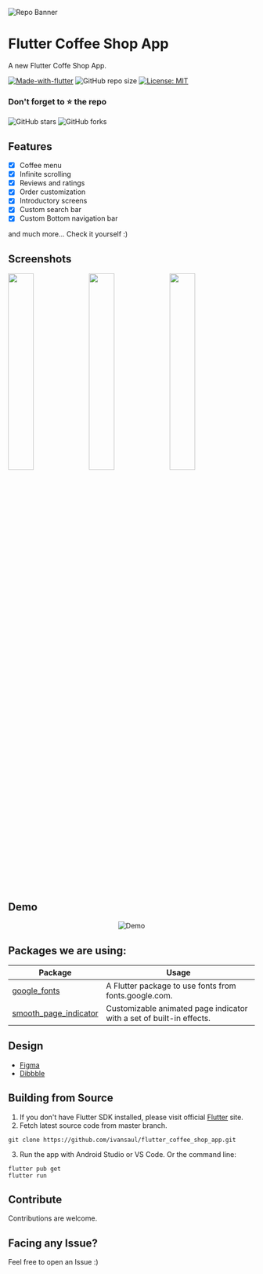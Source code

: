 ![Repo Banner](https://i.imgur.com/AJotJH9.png)

# Flutter Coffee Shop App

A new Flutter Coffe Shop App.

[![Made-with-flutter](https://img.shields.io/badge/Made%20with-Flutter-1f425f.svg)](https://flutter.dev/) 
![GitHub repo size](https://img.shields.io/github/repo-size/ivansaul/flutter_coffee_shop_app)
[![License: MIT](https://img.shields.io/badge/License-MIT-yellow.svg)](https://opensource.org/licenses/MIT)

### Don't forget to ⭐ the repo
![GitHub stars](https://img.shields.io/github/stars/ivansaul/flutter_coffee_shop_app.svg?style=social&label=Star)
![GitHub forks](https://img.shields.io/github/forks/ivansaul/flutter_coffee_shop_app.svg?style=social&label=Forks) 

## Features

- [x] Coffee menu
- [x] Infinite scrolling
- [x] Reviews and ratings
- [x] Order customization
- [x] Introductory screens
- [x] Custom search bar
- [x] Custom Bottom navigation bar

and much more...
Check it yourself :)

## Screenshots

<img src="" width="32%"> 
<img src="" width="32%"> 
<img src="" width="32%"> 

## Demo
<p align="center">
  <img src="https://raw.githubusercontent.com/ivansaul/demos/master/flutter/coffee-shop-app-demo.gif" alt="Demo">
</p>

## Packages we are using:

Package | Usage
------------ | -------------
[google_fonts](https://pub.dev/packages/google_fonts) | A Flutter package to use fonts from fonts.google.com.
[smooth_page_indicator](https://pub.dev/packages/smooth_page_indicator) | Customizable animated page indicator with a set of built-in effects.

## Design
- [Figma](https://www.figma.com/community/file/1118287005440855350)
- [Dibbble](https://dribbble.com/shots/15475209-Coffee-Shop-Mobile-Apps-Dark-Mode)

## Building from Source

1. If you don't have Flutter SDK installed, please visit official [Flutter](https://flutter.dev/) site.
2. Fetch latest source code from master branch.

```
git clone https://github.com/ivansaul/flutter_coffee_shop_app.git
```

3. Run the app with Android Studio or VS Code. Or the command line:

```
flutter pub get
flutter run
```

## Contribute

Contributions are welcome.

## Facing any Issue?

Feel free to open an Issue :)
